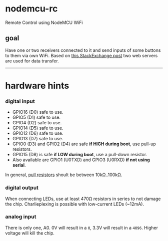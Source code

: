 # nodemcu-rc
Remote Control using NodeMCU WiFi

## goal
Have one or two receivers connected to it and send inputs of some buttons to them via own WiFi.
Based on [this StackExchange post](https://iot.stackexchange.com/questions/1814/esp8266-without-web-page/1815#1815) two web servers are used for data transfer.

---
# hardware hints

### digital input

- GPIO16 (D0) safe to use.
- GPIO5 (D1) safe to use.
- GPIO4 (D2) safe to use.
- GPIO14 (D5) safe to use.
- GPIO12 (D6) safe to use.
- GPIO13 (D7) safe to use.
- GPIO0 (D3) and GPIO2 (D4) are safe **if HIGH during boot**, use pull-up resistors.
- GPIO15 (D8) is safe **if LOW during boot**, use a pull-down resistor.
- Also available are GPIO1 (U0TXD) and GPIO3 (U0RXD) **if not using serial**.

In general, [pull resistors](https://en.wikipedia.org/wiki/Pull-up_resistor) shoult be between 10kΩ..100kΩ.

### digital output

When connecting LEDs, use at least 470Ω resistors in series to not damage the chip.
Charlieplexing is possible with low-current LEDs (~12mA).

### analog input

There is only one, A0.
0V will result in a `0`, 3.3V will result in a `4096`. Higher voltage will kill the chip.
